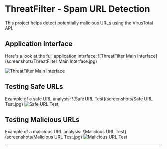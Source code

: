 # ThreatFilter - Spam URL Detection

This project helps detect potentially malicious URLs using the VirusTotal API.

## Application Interface

Here's a look at the full application interface:
![ThreatFilter Main Interface](screenshots/ThreatFilter Main Interface.jpg)

![ThreatFilter Main Interface](https://github.com/user-attachments/assets/7c6e98c4-b55a-437e-9444-969eebcea867)


## Testing Safe URLs

Example of a safe URL analysis:
![Safe URL Test](screenshots/Safe URL Test.jpg)
![Safe URL Test](https://github.com/user-attachments/assets/c89f3f0e-22b2-4f86-b829-8b2db0bd2db1)



## Testing Malicious URLs

Example of a malicious URL analysis:
![Malicious URL Test](screenshots/Malicious URL Test.jpg)
![Malicious URL Test](https://github.com/user-attachments/assets/ca9ff3ae-96c4-4ac0-a643-922259778171)


---
